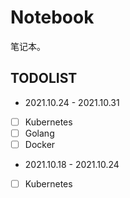 # Notebook

笔记本。

## TODOLIST

- 2021.10.24 - 2021.10.31
- [ ] Kubernetes
- [ ] Golang
- [ ] Docker

- 2021.10.18 - 2021.10.24
- [ ] Kubernetes

